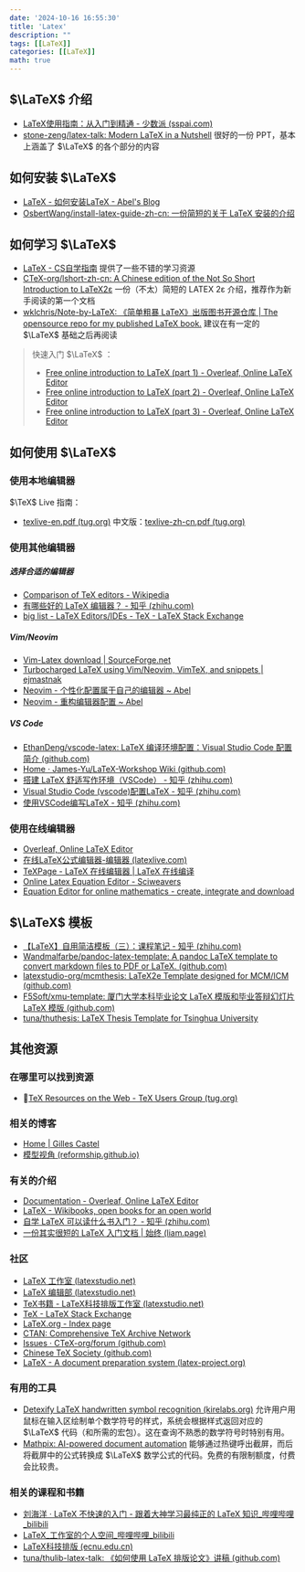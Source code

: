 ```yaml
---
date: '2024-10-16 16:55:30'
title: 'Latex'
description: ""
tags: [[LaTeX]]
categories: [[LaTeX]]
math: true
---
```


## $\LaTeX$ 介绍

- [LaTeX使用指南：从入门到精通 - 少数派 (sspai.com)](https://sspai.com/post/77684#!)
- [stone-zeng/latex-talk: Modern LaTeX in a Nutshell](https://github.com/stone-zeng/latex-talk) 很好的一份 PPT，基本上涵盖了 $\LaTeX$ 的各个部分的内容

## 如何安装 $\LaTeX$

- [LaTeX - 如何安装LaTeX - Abel's Blog](https://chen-huaneng.github.io/2024/10/24/2024-10-24-2024-10-24-latex/)
- [OsbertWang/install-latex-guide-zh-cn: 一份简短的关于 LaTeX 安装的介绍](https://github.com/OsbertWang/install-latex-guide-zh-cn)

## 如何学习 $\LaTeX$

- [LaTeX - CS自学指南](https://csdiy.wiki/%E5%BF%85%E5%AD%A6%E5%B7%A5%E5%85%B7/LaTeX/) 提供了一些不错的学习资源
- [CTeX-org/lshort-zh-cn: A Chi­nese edi­tion of the Not So Short Introduction to LaTeX2ε](https://github.com/CTeX-org/lshort-zh-cn)  一份（不太）简短的 LATEX 2ε 介绍，推荐作为新手阅读的第一个文档
- [wklchris/Note-by-LaTeX: 《简单粗暴 LaTeX》出版图书开源仓库 | The opensource repo for my published LaTeX book.](https://github.com/wklchris/Note-by-LaTeX) 建议在有一定的 $\LaTeX$ 基础之后再阅读

> 快速入门 $\LaTeX$ ：
>
> - [Free online introduction to LaTeX (part 1) - Overleaf, Online LaTeX Editor](https://www.overleaf.com/learn/latex/Free_online_introduction_to_LaTeX_(part_1))
> - [Free online introduction to LaTeX (part 2) - Overleaf, Online LaTeX Editor](https://www.overleaf.com/learn/latex/Free_online_introduction_to_LaTeX_(part_2))
> - [Free online introduction to LaTeX (part 3) - Overleaf, Online LaTeX Editor](https://www.overleaf.com/learn/latex/Free_online_introduction_to_LaTeX_(part_3))

## 如何使用 $\LaTeX$

### 使用本地编辑器

$\TeX$ Live 指南：

- [texlive-en.pdf (tug.org)](https://www.tug.org/texlive/doc/texlive-en/texlive-en.pdf) 中文版：[texlive-zh-cn.pdf (tug.org)](https://www.tug.org/texlive/doc/texlive-zh-cn/texlive-zh-cn.pdf)

### 使用其他编辑器

##### 选择合适的编辑器

- [Comparison of TeX editors - Wikipedia](https://en.wikipedia.org/wiki/Comparison_of_TeX_editors)
- [有哪些好的 LaTeX 编辑器？ - 知乎 (zhihu.com)](https://www.zhihu.com/question/19954023)
- [big list - LaTeX Editors/IDEs - TeX - LaTeX Stack Exchange](https://tex.stackexchange.com/questions/339/latex-editors-ides)

##### Vim/Neovim

- [Vim-Latex download | SourceForge.net](https://sourceforge.net/projects/vim-latex/)
- [Turbocharged LaTeX using Vim/Neovim, VimTeX, and snippets | ejmastnak](https://www.ejmastnak.com/tutorials/vim-latex/intro/)
- [Neovim - 个性化配置属于自己的编辑器 ~ Abel](https://chen-huaneng.github.io/2024/10/25/2024-10-25-2024-10-25-neovim/)
- [Neovim - 重构编辑器配置 ~ Abel](https://chen-huaneng.github.io/2025/08/04/2025-08-04-2025-08-04-neovim/)

##### VS Code

- [EthanDeng/vscode-latex: LaTeX 编译环境配置：Visual Studio Code 配置简介 (github.com)](https://github.com/EthanDeng/vscode-latex)
- [Home · James-Yu/LaTeX-Workshop Wiki (github.com)](https://github.com/James-Yu/LaTeX-Workshop/wiki)
- [搭建 LaTeX 舒适写作环境（VSCode） - 知乎 (zhihu.com)](https://zhuanlan.zhihu.com/p/139210056)
- [Visual Studio Code (vscode)配置LaTeX - 知乎 (zhihu.com)](https://zhuanlan.zhihu.com/p/166523064)
- [使用VSCode编写LaTeX - 知乎 (zhihu.com)](https://zhuanlan.zhihu.com/p/38178015)

### 使用在线编辑器

- [Overleaf, Online LaTeX Editor](https://www.overleaf.com/)
- [在线LaTeX公式编辑器-编辑器 (latexlive.com)](https://www.latexlive.com/)
- [TeXPage - LaTeX 在线编辑器 | LaTeX 在线编译](https://www.texpage.com/)
- [Online Latex Equation Editor - Sciweavers](http://www.sciweavers.org/free-online-latex-equation-editor)
- [Equation Editor for online mathematics - create, integrate and download](https://editor.codecogs.com/)

## $\LaTeX$ 模板

- [【LaTeX】自用简洁模板（三）：课程笔记 - 知乎 (zhihu.com)](https://zhuanlan.zhihu.com/p/379360037)
- [Wandmalfarbe/pandoc-latex-template: A pandoc LaTeX template to convert markdown files to PDF or LaTeX. (github.com)](https://github.com/Wandmalfarbe/pandoc-latex-template)
- [latexstudio-org/mcmthesis: LaTeX2e Template designed for MCM/ICM (github.com)](https://github.com/latexstudio-org/mcmthesis)
- [F5Soft/xmu-template: 厦门大学本科毕业论文 LaTeX 模版和毕业答辩幻灯片 LaTeX 模版 (github.com)](https://github.com/F5Soft/xmu-template)
- [tuna/thuthesis: LaTeX Thesis Template for Tsinghua University](https://github.com/tuna/thuthesis)

## 其他资源

### 在哪里可以找到资源


- 🌟[TeX Resources on the Web - TeX Users Group (tug.org)](https://tug.org/interest.html#editors)

### 相关的博客

- [Home | Gilles Castel](https://castel.dev/)
- [模型视角 (reformship.github.io)](https://reformship.github.io/pages/index.html)

### 有关的介绍

- [Documentation - Overleaf, Online LaTeX Editor](https://www.overleaf.com/learn)
- [LaTeX - Wikibooks, open books for an open world](https://en.wikibooks.org/wiki/LaTeX)
- [自学 LaTeX 可以读什么书入门？ - 知乎 (zhihu.com)](https://www.zhihu.com/question/26645810/answer/33515971)
- [一份其实很短的 LaTeX 入门文档 | 始终 (liam.page)](https://liam.page/2014/09/08/latex-introduction/)

### 社区

- [LaTeX 工作室 (latexstudio.net)](https://www.latexstudio.net/)
- [LaTeX 编辑部 (latexstudio.net)](https://www.latexstudio.net/hulatex/index.htm)
- [TeX书籍 - LaTeX科技排版工作室 (latexstudio.net)](https://www.latexstudio.net/category/texshuji.html)
- [TeX - LaTeX Stack Exchange](https://tex.stackexchange.com/)
- [LaTeX.org - Index page](https://latex.org/forum/)
- [CTAN: Comprehensive TeX Archive Network](https://ctan.org/)
- [Issues · CTeX-org/forum (github.com)](https://github.com/CTeX-org/forum/issues)
- [Chinese TeX Society (github.com)](https://github.com/CTeX-org)
- [LaTeX - A document preparation system (latex-project.org)](https://www.latex-project.org/)

### 有用的工具

- [Detexify LaTeX handwritten symbol recognition (kirelabs.org)](http://detexify.kirelabs.org/classify.html) 允许用户用鼠标在输入区绘制单个数学符号的样式，系统会根据样式返回对应的 $\LaTeX$ 代码（和所需的宏包）。这在查询不熟悉的数学符号时特别有用。
- [Mathpix: AI-powered document automation](https://mathpix.com/) 能够通过热键呼出截屏，而后将截屏中的公式转换成 $\LaTeX$ 数学公式的代码。免费的有限制额度，付费会比较贵。

### 相关的课程和书籍

- [刘海洋 · LaTeX 不快速的入门 - 跟着大神学习最纯正的 LaTeX 知识_哔哩哔哩_bilibili](https://www.bilibili.com/video/BV1s7411U7Pr/?vd_source=8f6ac8ba344f8ea3b071481f41e2ce0d)
- [LaTeX_工作室的个人空间_哔哩哔哩_bilibili](https://space.bilibili.com/209746320)
- [LaTeX科技排版 (ecnu.edu.cn)](https://math.ecnu.edu.cn/~jypan/Latex/index.html)
- [tuna/thulib-latex-talk: 《如何使用 LaTeX 排版论文》讲稿 (github.com)](https://github.com/tuna/thulib-latex-talk)

